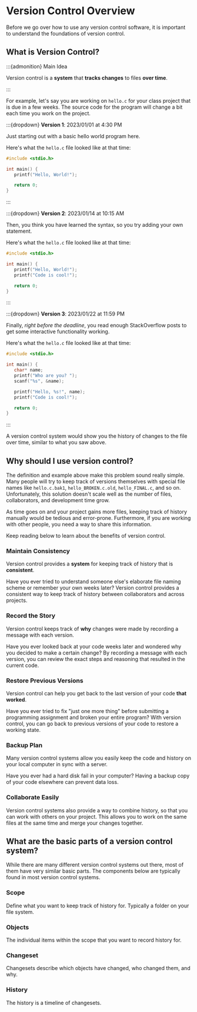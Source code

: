 # Version Control Overview

Before we go over how to use any version control software, it is important to
understand the foundations of version control.

## What is Version Control?

:::{admonition} Main Idea

Version control is a **system** that **tracks changes** to files **over time**.

:::

For example, let's say you are working on `hello.c` for your class project that
is due in a few weeks. The source code for the program will change a bit each
time you work on the project.

:::{dropdown} **Version 1**: 2023/01/01 at 4:30 PM

Just starting out with a basic hello world program here.

Here's what the `hello.c` file looked like at that time:

```c
#include <stdio.h>

int main() {
   printf("Hello, World!");

   return 0;
}
```

:::

:::{dropdown} **Version 2**: 2023/01/14 at 10:15 AM

Then, you think you have learned the syntax, so you try adding your own
statement.

Here's what the `hello.c` file looked like at that time:

```c
#include <stdio.h>

int main() {
   printf("Hello, World!");
   printf("Code is cool!");

   return 0;
}
```

:::

:::{dropdown} **Version 3**: 2023/01/22 at 11:59 PM

Finally, _right before the deadline_, you read enough StackOverflow posts to get
some interactive functionality working.

Here's what the `hello.c` file looked like at that time:

```c
#include <stdio.h>

int main() {
   char* name;
   printf("Who are you? ");
   scanf("%s", &name);

   printf("Hello, %s!", name);
   printf("Code is cool!");

   return 0;
}
```

:::

A version control system would show you the history of changes to the file over
time, similar to what you saw above.

## Why should I use version control?

The definition and example above make this problem sound really simple. Many
people will try to keep track of versions themselves with special file names
like `hello.c.bak1`, `hello_BROKEN.c.old`, `hello_FINAL.c`, and so on.
Unfortunately, this solution doesn't scale well as the number of files,
collaborators, and development time grow.

As time goes on and your project gains more files, keeping track of history
manually would be tedious and error-prone. Furthermore, if you are working with
other people, you need a way to share this information.

Keep reading below to learn about the benefits of version control.

### Maintain Consistency

Version control provides a **system** for keeping track of history that is
**consistent**.

Have you ever tried to understand someone else's elaborate file naming scheme or
remember your own weeks later? Version control provides a consistent way to keep
track of history between collaborators and across projects.

### Record the Story

Version control keeps track of **why** changes were made by recording a message
with each version.

Have you ever looked back at your code weeks later and wondered why you decided
to make a certain change? By recording a message with each version, you can
review the exact steps and reasoning that resulted in the current code.

### Restore Previous Versions

Version control can help you get back to the last version of your code **that
worked**.

Have you ever tried to fix "just one more thing" before submitting a programming
assignment and broken your entire program? With version control, you can go back
to previous versions of your code to restore a working state.

### Backup Plan

Many version control systems allow you easily keep the code and history on your
local computer in sync with a server.

Have you ever had a hard disk fail in your computer? Having a backup copy of
your code elsewhere can prevent data loss.

### Collaborate Easily

Version control systems also provide a way to combine history, so that you can
work with others on your project. This allows you to work on the same files at
the same time and merge your changes together.

## What are the basic parts of a version control system?

While there are many different version control systems out there, most of them
have very similar basic parts. The components below are typically found in most
version control systems.

### Scope

Define what you want to keep track of history for. Typically a folder on your
file system.

### Objects

The individual items within the scope that you want to record history for.

### Changeset

Changesets describe which objects have changed, who changed them, and why.

### History

The history is a timeline of changesets.
